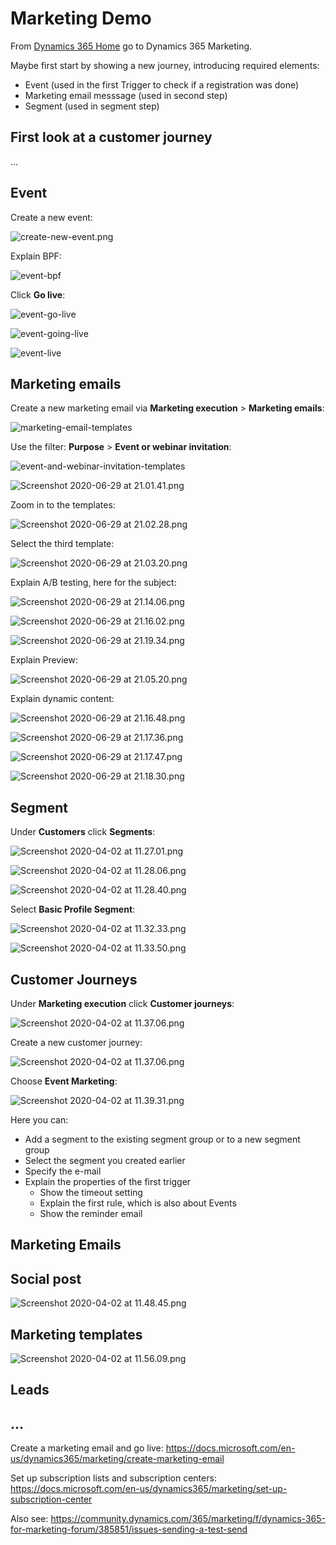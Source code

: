 # Marketing Demo

From [Dynamics 365 Home](https://home.dynamics.com/) go to Dynamics 365 Marketing.

Maybe first start by showing a new journey, introducing required elements:
- Event (used in the first Trigger to check if a registration was done)
- Marketing email messsage (used in second step)
- Segment (used in segment step)

## First look at a customer journey

...

## Event

Create a new event:

![create-new-event.png](images/create-new-event.png)

Explain BPF:

![event-bpf](images/event-bpf.png)

Click **Go live**:

![event-go-live](images/event-go-live.png)

![event-going-live](images/event-going-live.png)

![event-live](images/event-live.png)


## Marketing emails


Create a new marketing email via **Marketing execution** > **Marketing emails**:

![marketing-email-templates](images/marketing-email-templates.png)

Use the filter: **Purpose** > **Event or webinar invitation**:

![event-and-webinar-invitation-templates](images/event-and-webinar-invitation-templates.png)

![Screenshot 2020-06-29 at 21.01.41.png](images/Screenshot%202020-06-29%20at%2021.01.41-12bbd8b6-2c70-4899-aba3-a6ad2ae02888.png)

Zoom in to the templates:

![Screenshot 2020-06-29 at 21.02.28.png](images/Screenshot%202020-06-29%20at%2021.02.28-b762ec9b-f6ed-41c4-9f7c-042b1780a01a.png)

Select the third template:

![Screenshot 2020-06-29 at 21.03.20.png](images/Screenshot%202020-06-29%20at%2021.03.20-b2828dff-d0ee-48d5-8358-68f0df1d633b.png)

Explain A/B testing, here for the subject:

![Screenshot 2020-06-29 at 21.14.06.png](images/Screenshot%202020-06-29%20at%2021.14.06-5443530f-a5db-457e-a68a-83d7b546e63a.png)

![Screenshot 2020-06-29 at 21.16.02.png](images/Screenshot%202020-06-29%20at%2021.16.02-6b00c783-0a49-49bc-a8ae-6aeacbb47428.png)

![Screenshot 2020-06-29 at 21.19.34.png](images/Screenshot%202020-06-29%20at%2021.19.34-1b124eff-5074-4692-a58e-be440b051a0f.png)

Explain Preview:

![Screenshot 2020-06-29 at 21.05.20.png](images/Screenshot%202020-06-29%20at%2021.05.20-1efafe88-881c-4d4b-a129-9094cdea5566.png)

Explain dynamic content:

![Screenshot 2020-06-29 at 21.16.48.png](images/Screenshot%202020-06-29%20at%2021.16.48-dbfcabf7-e42f-4eaa-b423-50adccd5c771.png)

![Screenshot 2020-06-29 at 21.17.36.png](images/Screenshot%202020-06-29%20at%2021.17.36-9e48b8b3-b7fe-4684-a700-932017d0204c.png)

![Screenshot 2020-06-29 at 21.17.47.png](images/Screenshot%202020-06-29%20at%2021.17.47-198d5569-eb4e-4aa8-a678-c2c539400c98.png)

![Screenshot 2020-06-29 at 21.18.30.png](images/Screenshot%202020-06-29%20at%2021.18.30-bade43c3-fe5c-4c46-b2fe-067815f4787c.png)

## Segment

Under **Customers** click **Segments**:

![Screenshot 2020-04-02 at 11.27.01.png](images/Screenshot%202020-04-02%20at%2011.27.01-7a278ae8-59d9-4e97-a435-72abd5517e9d.png)


![Screenshot 2020-04-02 at 11.28.06.png](images/Screenshot%202020-04-02%20at%2011.28.06-b9162d45-4281-4135-93c9-74cf4364879d.png)


![Screenshot 2020-04-02 at 11.28.40.png](images/Screenshot%202020-04-02%20at%2011.28.40-dfdf7e72-a75a-419c-83a2-f182ca49c2a5.png)

Select **Basic Profile Segment**:

![Screenshot 2020-04-02 at 11.32.33.png](images/Screenshot%202020-04-02%20at%2011.32.33-95fe78a5-96ae-443a-8abc-e0d539ea0349.png)

![Screenshot 2020-04-02 at 11.33.50.png](images/Screenshot%202020-04-02%20at%2011.33.50-7e6aa925-a957-4d63-8047-a235fa90737d.png)

## Customer Journeys

Under **Marketing execution** click **Customer journeys**:

![Screenshot 2020-04-02 at 11.37.06.png](images/Screenshot%202020-04-02%20at%2011.37.06-3fef3785-e842-4d97-80b4-86ca847b0b76.png)

Create a new customer journey:

![Screenshot 2020-04-02 at 11.37.06.png](images/Screenshot%202020-04-02%20at%2011.38.29-4fd0b47c-9d2d-4581-9046-51dd7d41ad04.png)

Choose **Event Marketing**:

![Screenshot 2020-04-02 at 11.39.31.png](images/Screenshot%202020-04-02%20at%2011.39.31-7d6e4e0f-112a-448e-8aee-4c5501a52dcb.png)

Here you can:
- Add a segment to the existing segment group or to a new segment group
- Select the segment you created earlier
- Specify the e-mail
- Explain the properties of the first trigger
  - Show the timeout setting
  - Explain the first rule, which is also about Events
  - Show the reminder email




## Marketing Emails


## Social post

![Screenshot 2020-04-02 at 11.48.45.png](images/Screenshot%202020-04-02%20at%2011.48.45-fba22be5-c879-4a2c-a264-49235764fec1.png)
 

## Marketing templates

![Screenshot 2020-04-02 at 11.56.09.png](images/Screenshot%202020-04-02%20at%2011.56.09-e6a0e1d9-b5a0-462b-bb36-b515c5867800.png)

## Leads

## ...

Create a marketing email and go live:
https://docs.microsoft.com/en-us/dynamics365/marketing/create-marketing-email

Set up subscription lists and subscription centers:
https://docs.microsoft.com/en-us/dynamics365/marketing/set-up-subscription-center

Also see:
https://community.dynamics.com/365/marketing/f/dynamics-365-for-marketing-forum/385851/issues-sending-a-test-send